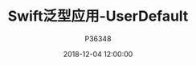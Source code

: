 ---
layout:     post
title:      "Swift泛型应用-UserDefault"
date:       2018-12-04 12:00:00
author:     "P36348"
header-img: "img/post-bg-2015.jpg"
catalog: true
tags:
    - iOS
    - Swift
    - Generic
    - UserDefault
    - 数据持久化
---